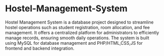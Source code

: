 # Hostel-Management-System
Hostel Management System is a database project designed to streamline hostel operations such as student registration, room allocation, and fee management. It offers a centralized platform for administrators to efficiently manage records, ensuring smooth daily operations. The system is built using MySQL for database management and PHP/HTML,CSS,JS for frontend and backend integration.
